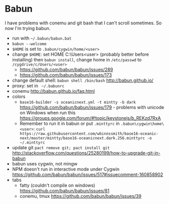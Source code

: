 # Babun

I have problems with conemu and git bash that I can't scroll sometimes. So now I'm trying babun.

- run with `~/.babun/babun.bat`
- `babun --welcome`
- `$HOME` is set to `.babun/cygwin/home/<user>`
- change `$HOME`: set HOME C:\Users\<user> (probably better before installing) then `babun install`, change home in `/etc/passwd` to `/cygdrive/c/Users/<user>`
  - https://github.com/babun/babun/issues/289
  - https://github.com/babun/babun/issues/173
- change default shell: `babun shell /bin/bash` http://babun.github.io/
- proxy: set in ` ~/.babunrc`
- conemu http://babun.github.io/faq.html
- colors
  - `base16-builder -s oceanicnext.yml -t mintty -b dark` https://github.com/babun/babun/issues/179 - problems with unicode on Windows when run this https://groups.google.com/forum/#!topic/keystonejs/b_REKzd7RxA
  - Remember to run it in babun or put `.minttyrc` in `.babun\cygwin\home\<user>`: `curl https://raw.githubusercontent.com/wbinnssmith/base16-oceanic-next/master/mintty/base16-oceanicnext.dark.256.minttyrc -o ~/.minttyrc`
- update git `pact remove git; pact install git` http://stackoverflow.com/questions/25280199/how-to-upgrade-git-in-babun
- babun uses cygwin, not mingw
- NPM doesn't run in interactive mode under Cygwin https://github.com/babun/babun/issues/517#issuecomment-160858902
- tabs
  - fatty (couldn't compile on windows) https://github.com/babun/babun/issues/81
  - conemu, tmux https://github.com/babun/babun/issues/39
